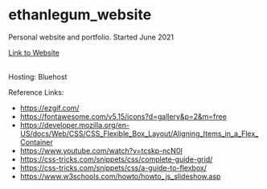 # ethanlegum_website
Personal website and portfolio. Started June 2021<br>

<a href="https://ethanlegum.com/" target="_blank">Link to Website</a><br><br>

Hosting: Bluehost<br>

Reference Links:<br>
 * https://ezgif.com/
 * https://fontawesome.com/v5.15/icons?d=gallery&p=2&m=free
 * https://developer.mozilla.org/en-US/docs/Web/CSS/CSS_Flexible_Box_Layout/Aligning_Items_in_a_Flex_Container
 * https://www.youtube.com/watch?v=tcskp-ncN0I
 * https://css-tricks.com/snippets/css/complete-guide-grid/
 * https://css-tricks.com/snippets/css/a-guide-to-flexbox/
 * https://www.w3schools.com/howto/howto_js_slideshow.asp
